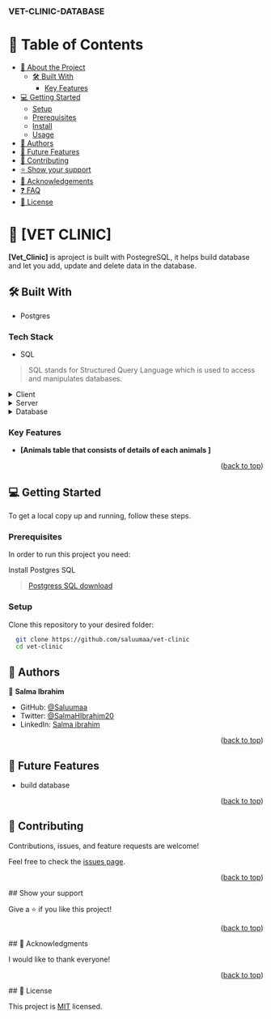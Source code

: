 ### VET-CLINIC-DATABASE

# 📗 Table of Contents

- [📖 About the Project](#about-project)
  - [🛠 Built With](#built-with)
    - [Key Features](#key-features)
- [💻 Getting Started](#getting-started)
  - [Setup](#setup)
  - [Prerequisites](#prerequisites)
  - [Install](#install)
  - [Usage](#usage)
- [👥 Authors](#authors)
- [🔭 Future Features](#future-features)
- [🤝 Contributing](#contributing)
- [⭐️ Show your support](#support)
- [🙏 Acknowledgements](#acknowledgements)
- [❓ FAQ](#faq)
- [📝 License](#license)

<!-- PROJECT DESCRIPTION -->

# 📖 [VET CLINIC] <a name="about-project"></a>

**[Vet_Clinic]** is aproject is built with PostegreSQL, it helps build database and let you add, update and delete data in the database.

## 🛠 Built With <a name="built-with"></a>

- Postgres

### Tech Stack <a name="tech-stack"></a>

- SQL

> SQL stands for Structured Query Language which is used to access and manipulates databases.

<details>
  <summary>Client</summary>
  <ul>
    <li><a href="https://reactjs.org/">N/A</a></li>
  </ul>
</details>

<details>
  <summary>Server</summary>
  <ul>
    <li><a href="https://expressjs.com/">N/A</a></li>
  </ul>
</details>

<details>
<summary>Database</summary>
  <ul>
    <li><a href="https://www.postgresql.org/">PostgreSQL</a></li>
  </ul>
</details>

<!-- Features -->

### Key Features <a name="key-features"></a>

- **[Animals table that consists of details of each animals ]**

<p align="right">(<a href="#readme-top">back to top</a>)</p>

<!-- GETTING STARTED -->

## 💻 Getting Started <a name="getting-started"></a>

To get a local copy up and running, follow these steps.

### Prerequisites

In order to run this project you need:

Install Postgres SQL

> [Postgress SQL download](https://www.postgresql.org/download/)

### Setup

Clone this repository to your desired folder:

```sh
  git clone https://github.com/saluumaa/vet-clinic
  cd vet-clinic
```

## 👥 Authors <a name="authors"></a>

👤 **Salma Ibrahim**

- GitHub: [@Saluumaa](https://github.com/saluumaa)
- Twitter: [@SalmaHIbrahim20](https://twitter.com/SalmaHIbrahim20)
- LinkedIn: [Salma ibrahim](https://www.linkedin.com/in/salma-ibrahim-78bb5a14a/)

<p align="right">(<a href="#readme-top">back to top</a>)</p>

## 🔭 Future Features

- build database
<p align="right">(<a href="#readme-top">back to top</a>)</p>

## 🤝 Contributing <a name="contributing"></a>

Contributions, issues, and feature requests are welcome!

Feel free to check the [issues page](https://github.com/saluumaa/vet-clinic-database/issues).

<p align="right">(<a href="#readme-top">back to top</a>)</p>
## Show your support

Give a ⭐️ if you like this project!

<p align="right">(<a href="#readme-top">back to top</a>)</p>
## 🙏 Acknowledgments

I would like to thank everyone!

<p align="right">(<a href="#readme-top">back to top</a>)</p>
## 📝 License

This project is [MIT](./LICENSE.md) licensed.
